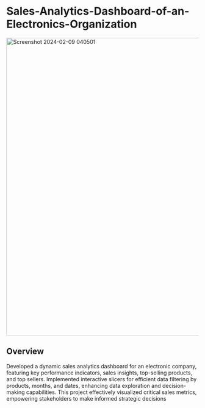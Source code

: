 # Sales-Analytics-Dashboard-of-an-Electronics-Organization

<img width="781" alt="Screenshot 2024-02-09 040501" src="https://github.com/Rima-tech/Sales-Analytics-Dashboard-of-an-Electronics-Organization/assets/56336493/6acac581-75cd-47ee-892b-8dedc86c094c">

## Overview 

Developed a dynamic sales analytics dashboard for an electronic company, featuring key performance indicators, sales insights, top-selling products, and top sellers. Implemented interactive slicers for efficient data filtering by products, months, and dates, enhancing data exploration and decision-making capabilities. This project effectively visualized critical sales metrics, empowering stakeholders to make informed strategic decisions


